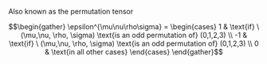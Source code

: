 Also known as the permutation tensor

$$\begin{gather} \epsilon^{\mu\nu\rho\sigma} = \begin{cases} 1 & \text{if} \ (\mu,\nu, \rho, \sigma) \text{is an odd permutation of} (0,1,2,3)  \\ -1  & \text{if} \ (\mu,\nu, \rho, \sigma) \text{is an odd permutation of} (0,1,2,3) \\ 0 & \text{in all other cases}  \end{cases} \end{gather}$$